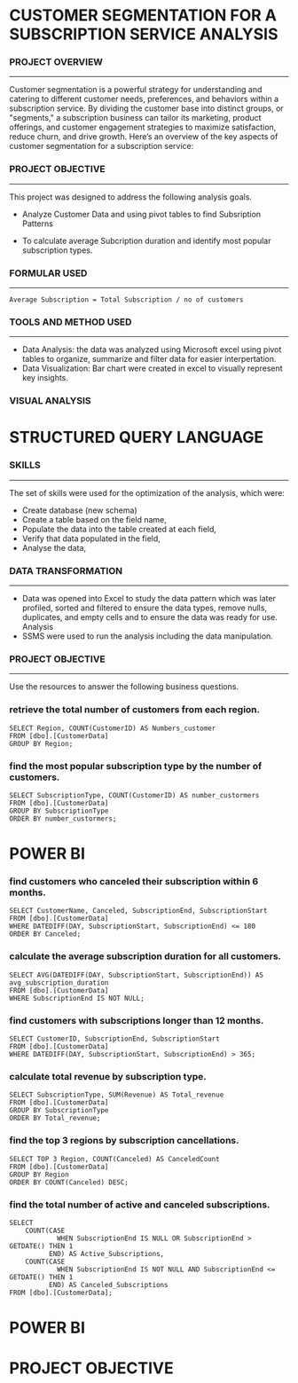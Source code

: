 # CUSTOMER SEGMENTATION FOR A SUBSCRIPTION SERVICE ANALYSIS

### PROJECT OVERVIEW
---
Customer segmentation is a powerful strategy for understanding and catering to different customer needs, preferences, and behaviors within a subscription service. By dividing the customer base into distinct groups, or "segments," a subscription business can tailor its marketing, product offerings, and customer engagement strategies to maximize satisfaction, reduce churn, and drive growth. Here’s an overview of the key aspects of customer segmentation for a subscription service:


 ### PROJECT OBJECTIVE
---
This project was designed to address the following analysis goals.

-  Analyze Customer Data and using pivot tables to find Subsription Patterns

- To calculate average Subcription duration and identify most popular subscription types.

### FORMULAR USED
---
```
Average Subscription = Total Subscription / no of customers
```

### TOOLS AND METHOD USED
---
- Data Analysis: the data was analyzed using Microsoft excel using pivot tables to organize, summarize and filter data for easier interpertation.
- Data Visualization: Bar chart were created in excel to visually represent key insights.

### VISUAL ANALYSIS
### 










# STRUCTURED QUERY LANGUAGE

### SKILLS
---
The set of skills were used for the optimization of the analysis, which were:
- Create  database (new schema)
- Create a table based on the field name,
- Populate the data into the table created at each field,
- Verify that data populated in the field,
- Analyse the data,

### DATA TRANSFORMATION
---
- Data was opened into Excel to study the data pattern which was later profiled, sorted and filtered to ensure the data types, remove nulls, duplicates, and empty cells and to ensure the data was ready for use.
Analysis
- SSMS were used to run the analysis including the data manipulation.

### PROJECT OBJECTIVE
---
Use the resources to answer the following business questions.
### retrieve the total number of customers from each region.
```
SELECT Region, COUNT(CustomerID) AS Numbers_customer
FROM [dbo].[CustomerData]
GROUP BY Region;
```

### find the most popular subscription type by the number of customers.

```
SELECT SubscriptionType, COUNT(CustomerID) AS number_custormers 
FROM [dbo].[CustomerData]
GROUP BY SubscriptionType
ORDER BY number_custormers;
```



# POWER BI


### find customers who canceled their subscription within 6 months.
```
SELECT CustomerName, Canceled, SubscriptionEnd, SubscriptionStart
FROM [dbo].[CustomerData]
WHERE DATEDIFF(DAY, SubscriptionStart, SubscriptionEnd) <= 180
ORDER BY Canceled;
```
### calculate the average subscription duration for all customers.
```
SELECT AVG(DATEDIFF(DAY, SubscriptionStart, SubscriptionEnd)) AS avg_subscription_duration
FROM [dbo].[CustomerData]
WHERE SubscriptionEnd IS NOT NULL;
```
### find customers with subscriptions longer than 12 months.
```
SELECT CustomerID, SubscriptionEnd, SubscriptionStart
FROM [dbo].[CustomerData]
WHERE DATEDIFF(DAY, SubscriptionStart, SubscriptionEnd) > 365;
```
### calculate total revenue by subscription type. 
```
SELECT SubscriptionType, SUM(Revenue) AS Total_revenue 
FROM [dbo].[CustomerData]
GROUP BY SubscriptionType
ORDER BY Total_revenue;
```
### find the top 3 regions by subscription cancellations.
```
SELECT TOP 3 Region, COUNT(Canceled) AS CanceledCount
FROM [dbo].[CustomerData]
GROUP BY Region
ORDER BY COUNT(Canceled) DESC;
```
### find the total number of active and canceled subscriptions.
```
SELECT 
    COUNT(CASE 
            WHEN SubscriptionEnd IS NULL OR SubscriptionEnd > GETDATE() THEN 1 
          END) AS Active_Subscriptions,
    COUNT(CASE 
            WHEN SubscriptionEnd IS NOT NULL AND SubscriptionEnd <= GETDATE() THEN 1 
          END) AS Canceled_Subscriptions
FROM [dbo].[CustomerData];
```


# POWER BI

# PROJECT OBJECTIVE








